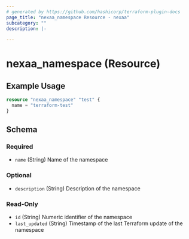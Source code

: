 ```yaml
---
# generated by https://github.com/hashicorp/terraform-plugin-docs
page_title: "nexaa_namespace Resource - nexaa"
subcategory: ""
description: |-
  
---
```


# nexaa_namespace (Resource)



## Example Usage

```terraform
resource "nexaa_namespace" "test" {
  name = "terraform-test"
}
```

<!-- schema generated by tfplugindocs -->
## Schema

### Required

- `name` (String) Name of the namespace

### Optional

- `description` (String) Description of the namespace

### Read-Only

- `id` (String) Numeric identifier of the namespace
- `last_updated` (String) Timestamp of the last Terraform update of the namespace
